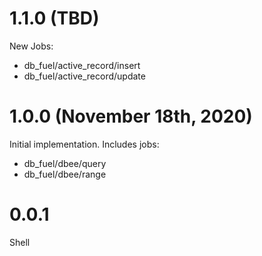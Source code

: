 # 1.1.0 (TBD)

New Jobs:

* db_fuel/active_record/insert
* db_fuel/active_record/update

# 1.0.0 (November 18th, 2020)

Initial implementation.  Includes jobs:

* db_fuel/dbee/query
* db_fuel/dbee/range

# 0.0.1

Shell
